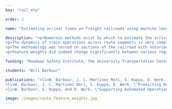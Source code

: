 ```yaml
---
key: "rail_eta"

order: 2

name: "Estimating arrival times on freight railroads using machine learning"

description: "<p>Numerous methods exist by which to estimate the arrival times (ETAs) of freight trains. Many have been applied to passenger rail, particularly in Europe. But few have investigated the predictability of freight railroads in the United States with large amounts of historical data. Using a dataset from CSX Transportation, we applied machine learning regression techniques on a rich feature set. The features mined from historical railroad operational data included train characteristics, crew information, and network state information.</p>
<p>The dynamics of train operations across route segments is very complex and varied due to numerous factors including topography, locations of passing sidings, and locations of intermediate yards. For this reason, independent regression models were built for a series of discrete points across each route segment. The intuition behind this modeling decision is that the factors contributing to ETA prediction change as the train completes its route. This hypothesis is supported if significant changes are observed in regression feature weights between independent models.</p>
<p>The methodology was tested on sections of the railroad with notoriously varied and unpredictable behavior. ETA predictive performance was compared to that of simple statisitcal methods, which are used in some prediction systems on the railroad. Results showed a consistent 20-30% improvement in prediction accuracy (mean average error) at the beginning of route segments.</p>
<p>Feature weights did indeed change significantly between various regression models on the same route segment. In fact, difficult topographical areas were even identifiable by increased feature weight observed for train tonnage and length.</p>"

funding: "Roadway Safety Institute, the University Transportation Center for US- DOT Region 5"

students: "Will Barbour"

publications: "<li>W. Barbour, J. C. Martinez Mori, S. Kuppa, D. Work. \"Estimating Arrival Times for US Freight Rail Traffic.\" <em>Transportation Research Part C: Emerging Technologies</em>, 2018. <strong>Download: </strong><a href='https://www.dropbox.com/s/ojet2nbntvfeo54/Barbouretal2017.pdf?dl=0'>preprint</a>.</li>
<li>W. Barbour, J. C. Martinez Mori, S. Kuppa, D. Work. \"Predicting Delay Occurrence at Freight Rail Sidings.\" <em>Proceedings of Transportation Research Board Annual Meeting, 2018</em> (to appear).</li>
<li>W. Barbour, S. Kuppa, and D. Work. \"Supporting Automated Operations with Improved Arrival Time Predictions on US Freight Railroads.\" <em>in Proceedings of the the ITRL Conference on Integrated Transport, Stockholm, Sweden</em>, 2016. <strong>Download: </strong><a href='https://www.dropbox.com/s/ojet2nbntvfeo54/Barbouretal2017.pdf?dl=0'>preprint</a>.</li>"

image: /images/route_feature_weights.jpg
---
```

